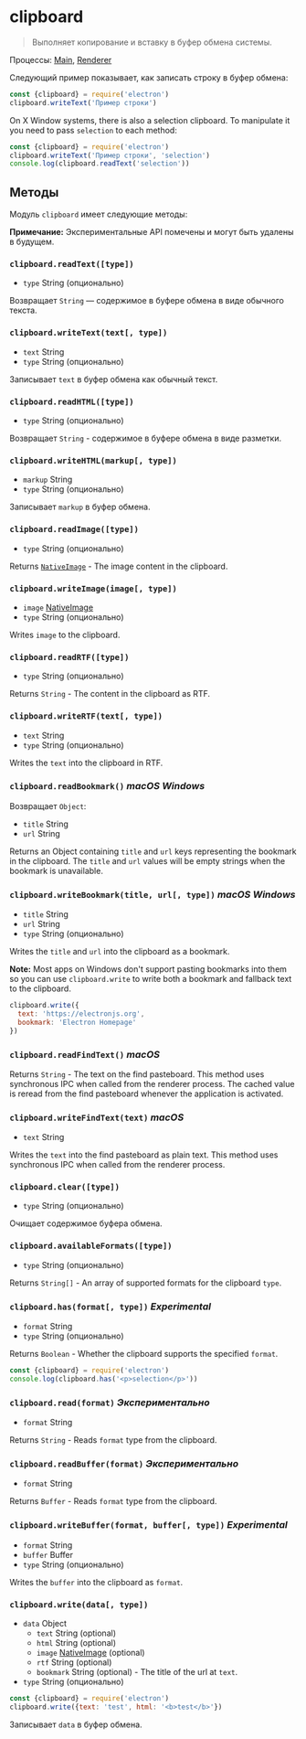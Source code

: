# clipboard

> Выполняет копирование и вставку в буфер обмена системы.

Процессы: [Main](../glossary.md#main-process), [Renderer](../glossary.md#renderer-process)

Следующий пример показывает, как записать строку в буфер обмена:

```javascript
const {clipboard} = require('electron')
clipboard.writeText('Пример строки')
```

On X Window systems, there is also a selection clipboard. To manipulate it you need to pass `selection` to each method:

```javascript
const {clipboard} = require('electron')
clipboard.writeText('Пример строки', 'selection')
console.log(clipboard.readText('selection'))
```

## Методы

Модуль `clipboard` имеет следующие методы:

**Примечание:** Экспериментальные API помечены и могут быть удалены в будущем.

### `clipboard.readText([type])`

* `type` String (опционально)

Возвращает `String` — содержимое в буфере обмена в виде обычного текста.

### `clipboard.writeText(text[, type])`

* `text` String
* `type` String (опционально)

Записывает `text` в буфер обмена как обычный текст.

### `clipboard.readHTML([type])`

* `type` String (опционально)

Возвращает `String` - содержимое в буфере обмена в виде разметки.

### `clipboard.writeHTML(markup[, type])`

* `markup` String
* `type` String (опционально)

Записывает `markup` в буфер обмена.

### `clipboard.readImage([type])`

* `type` String (опционально)

Returns [`NativeImage`](native-image.md) - The image content in the clipboard.

### `clipboard.writeImage(image[, type])`

* `image` [NativeImage](native-image.md)
* `type` String (опционально)

Writes `image` to the clipboard.

### `clipboard.readRTF([type])`

* `type` String (опционально)

Returns `String` - The content in the clipboard as RTF.

### `clipboard.writeRTF(text[, type])`

* `text` String
* `type` String (опционально)

Writes the `text` into the clipboard in RTF.

### `clipboard.readBookmark()` *macOS* *Windows*

Возвращает `Object`:

* `title` String
* `url` String

Returns an Object containing `title` and `url` keys representing the bookmark in the clipboard. The `title` and `url` values will be empty strings when the bookmark is unavailable.

### `clipboard.writeBookmark(title, url[, type])` *macOS* *Windows*

* `title` String
* `url` String
* `type` String (опционально)

Writes the `title` and `url` into the clipboard as a bookmark.

**Note:** Most apps on Windows don't support pasting bookmarks into them so you can use `clipboard.write` to write both a bookmark and fallback text to the clipboard.

```js
clipboard.write({
  text: 'https://electronjs.org',
  bookmark: 'Electron Homepage'
})
```

### `clipboard.readFindText()` *macOS*

Returns `String` - The text on the find pasteboard. This method uses synchronous IPC when called from the renderer process. The cached value is reread from the find pasteboard whenever the application is activated.

### `clipboard.writeFindText(text)` *macOS*

* `text` String

Writes the `text` into the find pasteboard as plain text. This method uses synchronous IPC when called from the renderer process.

### `clipboard.clear([type])`

* `type` String (опционально)

Очищает содержимое буфера обмена.

### `clipboard.availableFormats([type])`

* `type` String (опционально)

Returns `String[]` - An array of supported formats for the clipboard `type`.

### `clipboard.has(format[, type])` *Experimental*

* `format` String
* `type` String (опционально)

Returns `Boolean` - Whether the clipboard supports the specified `format`.

```javascript
const {clipboard} = require('electron')
console.log(clipboard.has('<p>selection</p>'))
```

### `clipboard.read(format)` *Экспериментально*

* `format` String

Returns `String` - Reads `format` type from the clipboard.

### `clipboard.readBuffer(format)` *Экспериментально*

* `format` String

Returns `Buffer` - Reads `format` type from the clipboard.

### `clipboard.writeBuffer(format, buffer[, type])` *Experimental*

* `format` String
* `buffer` Buffer
* `type` String (опционально)

Writes the `buffer` into the clipboard as `format`.

### `clipboard.write(data[, type])`

* `data` Object 
  * `text` String (optional)
  * `html` String (optional)
  * `image` [NativeImage](native-image.md) (optional)
  * `rtf` String (optional)
  * `bookmark` String (optional) - The title of the url at `text`.
* `type` String (опционально)

```javascript
const {clipboard} = require('electron')
clipboard.write({text: 'test', html: '<b>test</b>'})
```

Записывает `data` в буфер обмена.